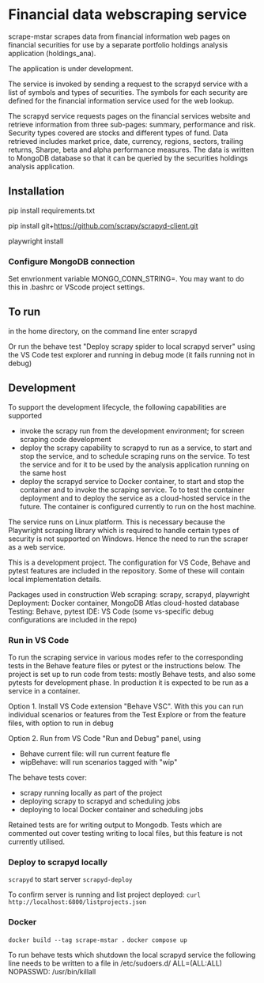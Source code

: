 Financial data webscraping service
==================================

scrape-mstar scrapes data from financial information
web pages on financial securities for use by a
separate portfolio holdings analysis application (holdings_ana).

The application is under development.

The service is invoked by sending a request to the scrapyd service with a list
of symbols and types of securities. The symbols for each security are defined
for the financial information service used for the web lookup.

The scrapyd service requests pages on the financial services website
and retrieve information from three sub-pages: 
summary, performance and risk. Security types covered are stocks and different types of 
fund. Data retrieved includes market price, date, currency,
 regions, sectors, trailing returns, Sharpe, beta and alpha performance measures. 
 The data is written to MongoDB database so that it can be queried by 
 the securities holdings analysis application.

## Installation
pip install requirements.txt

pip install git+https://github.com/scrapy/scrapyd-client.git

playwright install

### Configure MongoDB connection
Set envrionment variable MONGO_CONN_STRING=<mongodb-connectionstring>. 
You may want to do this in .bashrc or VScode project settings.

To run 
-----
in the home directory, on the command line enter
    scrapyd

Or run the behave test "Deploy scrapy spider to local scrapyd server" using the
VS Code test explorer and running in debug mode (it fails running not in debug)


Development
-----------
To support the development lifecycle, the following capabilities are supported
- invoke the scrapy run from the development environment; for screen scraping code
development
- deploy the scrapy capability to scrapyd to run as a service, to start and stop
the service, and to schedule scraping runs on the service. To test the service and
for it to be used by the analysis application running on the same host
- deploy the scrapyd service to Docker container, to start and stop the container and
to invoke the scraping service. To to test the container deployment and to deploy the
service as a cloud-hosted service in the future.  The container is configured currently
 to run on the host machine.

The service runs on Linux platform. This is necessary because the Playwright 
scraping library which is required to handle certain types of security is not 
supported on Windows.  Hence the need to run the scraper as a web service. 

This is a development project. The configuration for VS Code, Behave and pytest
features are included in the repository. Some of these will contain local 
implementation details.

Packages used in construction
Web scraping: scrapy, scrapyd, playwright
Deployment: Docker container, MongoDB Atlas cloud-hosted database
Testing: Behave, pytest
IDE: VS Code (some vs-specific debug configurations are included in the repo)


### Run in VS Code

To run the scraping service in various modes refer to the corresponding tests in 
the Behave feature files or pytest or the instructions below.
The project is set up to run code from tests: mostly Behave tests, and also
some pytests for development phase. In production it is expected to be run as a 
service in a container.

Option 1. Install VS Code extension "Behave VSC". With this you can run 
individual scenarios
or features from the Test Explore or from the feature files, with option to run
in debug

Option 2. Run from VS Code "Run and Debug" panel, using
- Behave current file: will run current feature fle
- wipBehave: will run scenarios tagged with "wip"

The behave tests cover:
- scrapy running locally as part of the project
- deploying scrapy to scrapyd and scheduling jobs 
- deploying to local Docker container and scheduling jobs

Retained tests are for writing output to Mongodb. Tests which are commented out
cover testing writing to local files, but this feature is not currently
utilised.

### Deploy to scrapyd locally
`scrapyd`   to start server
`scrapyd-deploy`

To confirm server is running and list project deployed:
`curl http://localhost:6800/listprojects.json`

### Docker
`docker build --tag scrape-mstar .`
`docker compose up`

To run behave tests which shutdown the local scrapyd service the following line 
needs to be written to a file in /etc/sudoers.d/
<admin-account-name> ALL=(ALL:ALL) NOPASSWD: /usr/bin/killall

